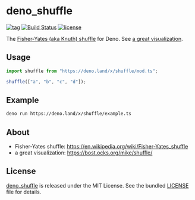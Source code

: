 # deno_shuffle

[![tag](https://img.shields.io/github/release/justjavac/deno_shuffle)](https://github.com/justjavac/deno_shuffle/releases)
[![Build Status](https://github.com/justjavac/deno_shuffle/workflows/ci/badge.svg?branch=master)](https://github.com/justjavac/deno_shuffle/actions)
[![license](https://img.shields.io/github/license/justjavac/deno_shuffle)](https://github.com/justjavac/deno_shuffle/blob/master/LICENSE)

The
[Fisher-Yates (aka Knuth) shuffle](https://en.wikipedia.org/wiki/Fisher-Yates_shuffle)
for Deno. See [a great visualization](https://bost.ocks.org/mike/shuffle/).

## Usage

```ts
import shuffle from "https://deno.land/x/shuffle/mod.ts";

shuffle(["a", "b", "c", "d"]);
```

## Example

```bash
deno run https://deno.land/x/shuffle/example.ts
```

## About

- Fisher-Yates shuffle: <https://en.wikipedia.org/wiki/Fisher-Yates_shuffle>
- a great visualization: <https://bost.ocks.org/mike/shuffle/>

## License

[deno_shuffle](https://github.com/justjavac/deno_shuffle) is released under the
MIT License. See the bundled [LICENSE](./LICENSE) file for details.
